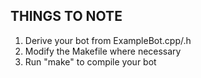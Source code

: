 THINGS TO NOTE
---------------------------------
1. Derive your bot from ExampleBot.cpp/.h
2. Modify the Makefile where necessary
3. Run "make" to compile your bot
